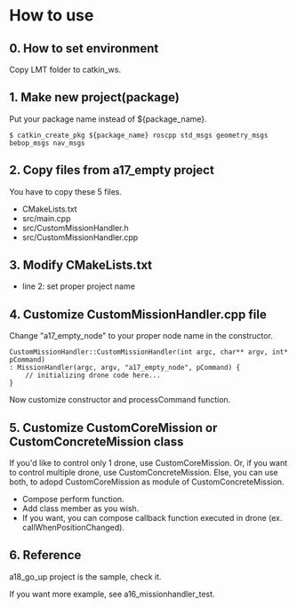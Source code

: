 # How to use

## 0. How to set environment

Copy LMT folder to catkin_ws.

## 1. Make new project(package)

Put your package name instead of ${package_name}.

    $ catkin_create_pkg ${package_name} roscpp std_msgs geometry_msgs bebop_msgs nav_msgs

## 2. Copy files from a17_empty project

You have to copy these 5 files.

- CMakeLists.txt
- src/main.cpp
- src/CustomMissionHandler.h
- src/CustomMissionHandler.cpp

## 3. Modify CMakeLists.txt

- line 2: set proper project name

## 4. Customize CustomMissionHandler.cpp file

Change "a17_empty_node" to your proper node name in the constructor.

```
CustomMissionHandler::CustomMissionHandler(int argc, char** argv, int* pCommand)
: MissionHandler(argc, argv, "a17_empty_node", pCommand) {
    // initializing drone code here...
}
```

Now customize constructor and processCommand function.

## 5. Customize CustomCoreMission or CustomConcreteMission class

If you'd like to control only 1 drone, use CustomCoreMission. Or, if you want to control multiple drone, use CustomConcreteMission. Else, you can use both, to adopd CustomCoreMission as module of CustomConcreteMission.

- Compose perform function.
- Add class member as you wish.
- If you want, you can compose callback function executed in drone (ex. callWhenPositionChanged).


## 6. Reference

a18_go_up project is the sample, check it.

If you want more example, see a16_missionhandler_test.
